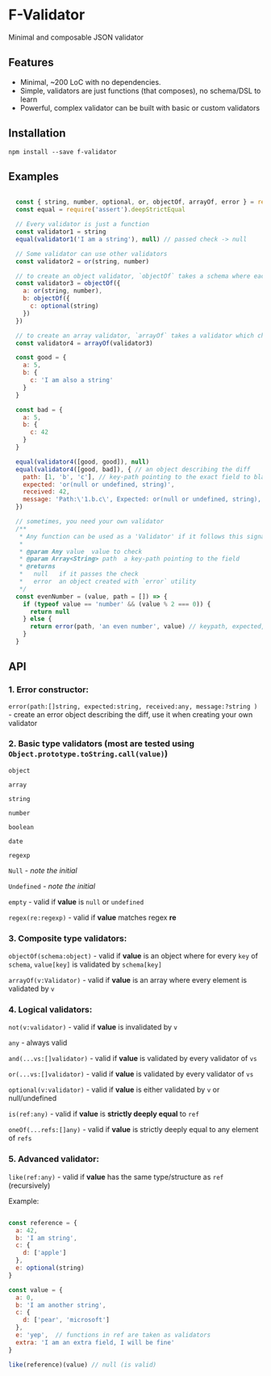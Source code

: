 # F-Validator

Minimal and composable JSON validator

## Features

- Minimal, ~200 LoC with no dependencies.
- Simple, validators are just functions (that composes), no schema/DSL to learn
- Powerful, complex validator can be built with basic or custom validators

## Installation

`npm install --save f-validator`

## Examples

```javascript

  const { string, number, optional, or, objectOf, arrayOf, error } = require('f-validator')
  const equal = require('assert').deepStrictEqual

  // Every validator is just a function
  const validator1 = string
  equal(validator1('I am a string'), null) // passed check -> null

  // Some validator can use other validators
  const validator2 = or(string, number)

  // to create an object validator, `objectOf` takes a schema where each field is a validator
  const validator3 = objectOf({
    a: or(string, number),
    b: objectOf({
      c: optional(string)
    })
  })

  // to create an array validator, `arrayOf` takes a validator which checks every element
  const validator4 = arrayOf(validator3)

  const good = {
    a: 5,
    b: {
      c: 'I am also a string'
    }
  }

  const bad = {
    a: 5,
    b: {
      c: 42
    }
  }

  equal(validator4([good, good]), null)
  equal(validator4([good, bad]), { // an object describing the diff
    path: [1, 'b', 'c'], // key-path pointing to the exact field to blame
    expected: 'or(null or undefined, string)',
    received: 42,
    message: 'Path:\'1.b.c\', Expected: or(null or undefined, string), Received: \'42\''
  })

  // sometimes, you need your own validator
  /**
   * Any function can be used as a 'Validator' if it follows this signature:
   *
   * @param Any value  value to check
   * @param Array<String> path  a key-path pointing to the field
   * @returns
   *   null   if it passes the check
   *   error  an object created with `error` utility
   */
  const evenNumber = (value, path = []) => {
    if (typeof value == 'number' && (value % 2 === 0)) {
      return null
    } else {
      return error(path, 'an even number', value) // keypath, expected, received
    }
  }

```


## API


### 1. Error constructor:

`error(path:[]string, expected:string, received:any, message:?string )` - create an error object describing the diff, use it when creating your own validator

### 2. Basic type validators  (most are tested using `Object.prototype.toString.call(value)`)

`object`

`array`

`string`

`number`

`boolean`

`date`

`regexp`

`Null` - *note the initial*

`Undefined` - *note the initial*

`empty` - valid if **value** is `null` or `undefined`

`regex(re:regexp)` - valid if **value** matches regex **re**

### 3. Composite type validators:

`objectOf(schema:object)` - valid if **value** is an object where for every `key` of `schema`, `value[key]` is validated by `schema[key]`

`arrayOf(v:Validator)` - valid if **value** is an array where every element is validated by `v`


### 4. Logical validators:

`not(v:validator)` - valid if **value** is invalidated by `v`

`any` - always valid

`and(...vs:[]validator)` - valid if **value** is validated by every validator of `vs`

`or(...vs:[]validator)` - valid if **value** is validated by every validator of `vs`

`optional(v:validator)` - valid if **value** is either validated by `v` or null/undefined

`is(ref:any)` - valid if **value** is **strictly deeply equal** to `ref`

`oneOf(...refs:[]any)` - valid if **value** is strictly deeply equal to any element of `refs`


### 5. Advanced validator:

`like(ref:any)` - valid if **value** has the same type/structure as `ref` (recursively)

Example:

```javascript

const reference = {
  a: 42,
  b: 'I am string',
  c: {
    d: ['apple']
  },
  e: optional(string)
}

const value = {
  a: 0,
  b: 'I am another string',
  c: {
    d: ['pear', 'microsoft']
  },
  e: 'yep',  // functions in ref are taken as validators
  extra: 'I am an extra field, I will be fine'
}

like(reference)(value) // null (is valid)

```



